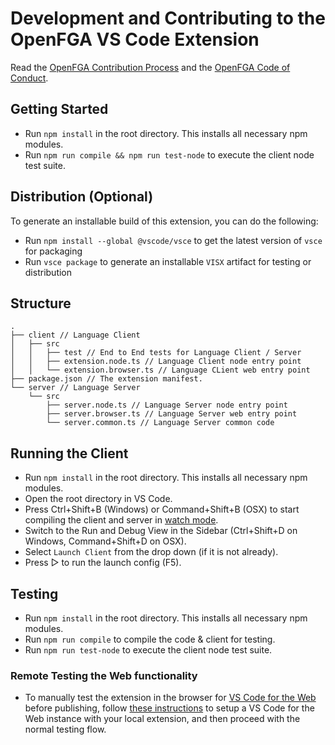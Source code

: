 # Development and Contributing to the OpenFGA VS Code Extension

Read the [OpenFGA Contribution Process](https://github.com/openfga/.github/blob/main/CONTRIBUTING.md) and the [OpenFGA Code of Conduct](https://github.com/openfga/.github/blob/main/CODE_OF_CONDUCT.md).

## Getting Started

- Run `npm install` in the root directory. This installs all necessary npm modules.
- Run `npm run compile && npm run test-node` to execute the client node test suite.

## Distribution (Optional)

To generate an installable build of this extension, you can do the following:

- Run `npm install --global @vscode/vsce` to get the latest version of `vsce` for packaging 
- Run `vsce package` to generate an installable `VISX` artifact for testing or distribution

## Structure

```
.
├── client // Language Client
│   ├── src
│   │   ├── test // End to End tests for Language Client / Server
│   │   ├── extension.node.ts // Language Client node entry point
│   │   └── extension.browser.ts // Language CLient web entry point
├── package.json // The extension manifest.
└── server // Language Server
    └── src
        ├── server.node.ts // Language Server node entry point
        ├── server.browser.ts // Language Server web entry point
        └── server.common.ts // Language Server common code
```

## Running the Client

- Run `npm install` in the root directory. This installs all necessary npm modules.
- Open the root directory in VS Code.
- Press Ctrl+Shift+B (Windows) or Command+Shift+B (OSX) to start compiling the client and server in [watch mode](https://code.visualstudio.com/docs/editor/tasks#:~:text=The%20first%20entry%20executes,the%20HelloWorld.js%20file.).
- Switch to the Run and Debug View in the Sidebar (Ctrl+Shift+D on Windows, Command+Shift+D on OSX).
- Select `Launch Client` from the drop down (if it is not already).
- Press ▷ to run the launch config (F5).

## Testing

- Run `npm install` in the root directory. This installs all necessary npm modules.
- Run `npm run compile` to compile the code & client for testing.
- Run `npm run test-node` to execute the client node test suite.

### Remote Testing the Web functionality

- To manually test the extension in the browser for [VS Code for the Web](https://vscode.dev/) before publishing, follow [these instructions](https://code.visualstudio.com/api/extension-guides/web-extensions#test-your-web-extension-in-vscode.dev) to setup a VS Code for the Web instance with your local extension, and then proceed with the normal testing flow.
